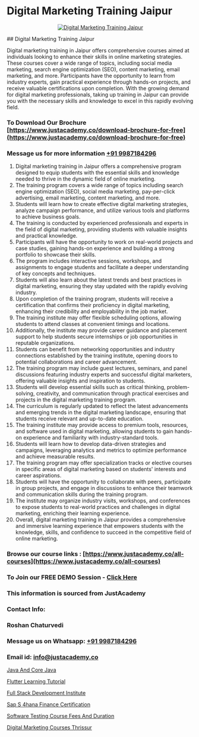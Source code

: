 # Digital Marketing Training Jaipur

<p align="center">
  <a href="https://justacademy.co/course-detail/digital-marketing">
    <img src="https://justacademy.co/storage2/course_image/1676636720_course_image.webp" alt="Digital Marketing Training Jaipur">
  </a>
</p>
## Digital Marketing Training Jaipur

Digital marketing training in Jaipur offers comprehensive courses aimed at individuals looking to enhance their skills in online marketing strategies. These courses cover a wide range of topics, including social media marketing, search engine optimization (SEO), content marketing, email marketing, and more. Participants have the opportunity to learn from industry experts, gain practical experience through hands-on projects, and receive valuable certifications upon completion. With the growing demand for digital marketing professionals, taking up training in Jaipur can provide you with the necessary skills and knowledge to excel in this rapidly evolving field.
### To Download Our Brochure [https://www.justacademy.co/download-brochure-for-free](https://www.justacademy.co/download-brochure-for-free)
### Message us for more information [+91 9987184296](https://api.whatsapp.com/send?phone=919987184296)
1) Digital marketing training in Jaipur offers a comprehensive program designed to equip students with the essential skills and knowledge needed to thrive in the dynamic field of online marketing.
2) The training program covers a wide range of topics including search engine optimization (SEO), social media marketing, pay-per-click advertising, email marketing, content marketing, and more.
3) Students will learn how to create effective digital marketing strategies, analyze campaign performance, and utilize various tools and platforms to achieve business goals.
4) The training is conducted by experienced professionals and experts in the field of digital marketing, providing students with valuable insights and practical knowledge.
5) Participants will have the opportunity to work on real-world projects and case studies, gaining hands-on experience and building a strong portfolio to showcase their skills.
6) The program includes interactive sessions, workshops, and assignments to engage students and facilitate a deeper understanding of key concepts and techniques.
7) Students will also learn about the latest trends and best practices in digital marketing, ensuring they stay updated with the rapidly evolving industry.
8) Upon completion of the training program, students will receive a certification that confirms their proficiency in digital marketing, enhancing their credibility and employability in the job market.
9) The training institute may offer flexible scheduling options, allowing students to attend classes at convenient timings and locations.
10) Additionally, the institute may provide career guidance and placement support to help students secure internships or job opportunities in reputable organizations.
11) Students can benefit from networking opportunities and industry connections established by the training institute, opening doors to potential collaborations and career advancement.
12) The training program may include guest lectures, seminars, and panel discussions featuring industry experts and successful digital marketers, offering valuable insights and inspiration to students.
13) Students will develop essential skills such as critical thinking, problem-solving, creativity, and communication through practical exercises and projects in the digital marketing training program.
14) The curriculum is regularly updated to reflect the latest advancements and emerging trends in the digital marketing landscape, ensuring that students receive relevant and up-to-date education.
15) The training institute may provide access to premium tools, resources, and software used in digital marketing, allowing students to gain hands-on experience and familiarity with industry-standard tools.
16) Students will learn how to develop data-driven strategies and campaigns, leveraging analytics and metrics to optimize performance and achieve measurable results.
17) The training program may offer specialization tracks or elective courses in specific areas of digital marketing based on students' interests and career aspirations.
18) Students will have the opportunity to collaborate with peers, participate in group projects, and engage in discussions to enhance their teamwork and communication skills during the training program.
19) The institute may organize industry visits, workshops, and conferences to expose students to real-world practices and challenges in digital marketing, enriching their learning experience.
20) Overall, digital marketing training in Jaipur provides a comprehensive and immersive learning experience that empowers students with the knowledge, skills, and confidence to succeed in the competitive field of online marketing.

### Browse our course links : [https://www.justacademy.co/all-courses](https://www.justacademy.co/all-courses) 
### To Join our FREE DEMO Session - [Click Here](https://www.justacademy.co/register-for-course-demo)


### This information is sourced from JustAcademy
### Contact Info:
### Roshan Chaturvedi
### Message us on Whatsapp: [+91 9987184296](https://api.whatsapp.com/send?phone=919987184296)
### Email id: [info@justacademy.co](mailto:info@justacademy.co)
                
[Java And Core Java](https://www.linkedin.com/pulse/java-core-justacademy-mumbai-wq0gc/)

[Flutter Learning Tutorial](https://www.linkedin.com/pulse/flutter-learning-tutorial-justacademy-pune-c7v1c/)

[Full Stack Development Institute](https://medium.com/@justacademytraining/full-stack-development-institute-d659e920a0b0)

[Sap S 4hana Finance Certification](https://medium.com/@kamblerajas684/sap-s-4hana-finance-certification-372be8845527)

[Software Testing Course Fees And Duration](https://justacademyin.github.io/justacademy/software-testing-course-fees-and-duration)

[Digital Marketing Courses Thrissur](https://justacademyin.github.io/justacademy/digital-marketing-courses-thrissur)

